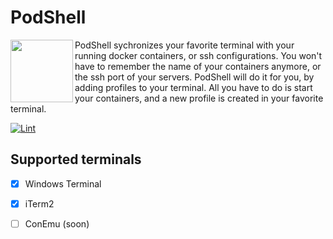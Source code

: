 # PodShell
<img align="left" src="https://github.com/0x6f677548/podshell/assets/64972114/6391cf0c-1655-4122-949d-ccbcd9550746" height="100" width="100"/>
PodShell sychronizes your favorite terminal with your running docker containers, or ssh configurations. 
You won't have to remember the name of your containers anymore, or the ssh port of your servers. PodShell will do it for you, by adding profiles to your terminal. 
All you have to do is start your containers, and a new profile is created in your favorite terminal.

[![Lint](https://github.com/0x6f677548/podshell/actions/workflows/lint-quick.yml/badge.svg)](https://github.com/0x6f677548/podshell/actions/workflows/lint-quick.yml)

## Supported terminals
- [x] Windows Terminal
- [x] iTerm2
- [ ] ConEmu (soon)

